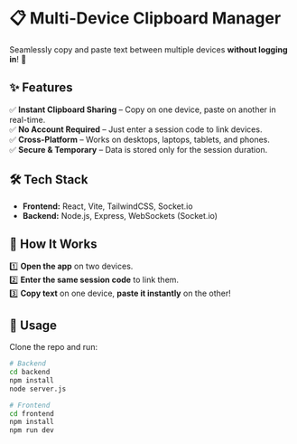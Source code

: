 # 📋 Multi-Device Clipboard Manager  

Seamlessly copy and paste text between multiple devices **without logging in**! 🚀  

## ✨ Features  
✅ **Instant Clipboard Sharing** – Copy on one device, paste on another in real-time.  
✅ **No Account Required** – Just enter a session code to link devices.  
✅ **Cross-Platform** – Works on desktops, laptops, tablets, and phones.  
✅ **Secure & Temporary** – Data is stored only for the session duration.  

## 🛠️ Tech Stack  
- **Frontend:** React, Vite, TailwindCSS, Socket.io  
- **Backend:** Node.js, Express, WebSockets (Socket.io)

## 🚀 How It Works  
1️⃣ **Open the app** on two devices.  
2️⃣ **Enter the same session code** to link them.  
3️⃣ **Copy text** on one device, **paste it instantly** on the other!  

## 🎯 Usage  
Clone the repo and run:  
```sh
# Backend
cd backend
npm install
node server.js

# Frontend
cd frontend
npm install
npm run dev
